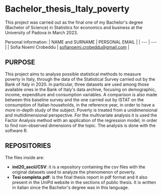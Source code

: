 # Bachelor_thesis_Italy_poverty

This project was carried out as the final one of my Bachelor's degree (Bachelor of Science) in Statistics for economics and business at the University of Padova in March 2023.

Personal information:
| NAME and SURNAME | PERSONAL EMAIL |
| --- | --- |
| Sofia Noemi Crobeddu | sofianoemi.crobeddu@gmail.com | 

## PURPOSE

This project aims to analyse possible statistical methods to measure poverty in Italy, through the data of the Statistical Survey carried out by the Bank of Italy in 2020. In particular, three datasets are used among those available ones in the Bank of Italy's data archive, focusing on demographic, income, expenditure and consumption variables. A comparison is also made between this baseline survey and the one carried out by ISTAT on the consumption of Italian households, in the reference year, in order to have a more in-depth study of the subject. Poverty is treated from a unidimensional and multidimensional perspective. For the multivariate analysis it is used the Factor Analysis method with an application of the regression model, in order to find non-observed dimensions of the topic. The analysis is done with the software R.

## REPOSITORIES

The files inside are:
- **ind20_ascii/CSV**: it is a repository containing the csv files with the original datasets used to analyze the phenomenon of poverty.
- **Tesi completa.pdf**: is the final thesis report in pdf format and it also present in the UniPd website in the sections of public thesis. It is written in italian since the Bachelor's degree was in this language.
